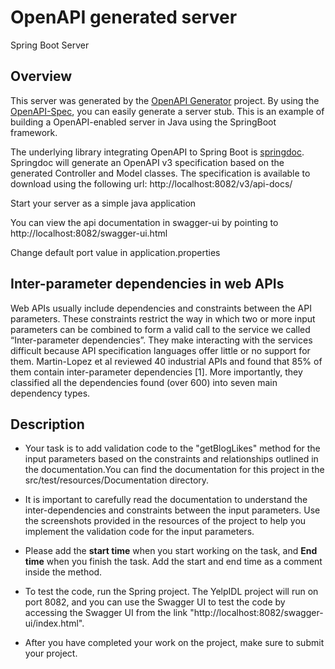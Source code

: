 # OpenAPI generated server

Spring Boot Server

## Overview
This server was generated by the [OpenAPI Generator](https://openapi-generator.tech) project.
By using the [OpenAPI-Spec](https://openapis.org), you can easily generate a server stub.
This is an example of building a OpenAPI-enabled server in Java using the SpringBoot framework.


The underlying library integrating OpenAPI to Spring Boot is [springdoc](https://springdoc.org).
Springdoc will generate an OpenAPI v3 specification based on the generated Controller and Model classes.
The specification is available to download using the following url:
http://localhost:8082/v3/api-docs/

Start your server as a simple java application

You can view the api documentation in swagger-ui by pointing to
http://localhost:8082/swagger-ui.html

Change default port value in application.properties


## Inter-parameter dependencies in web APIs
Web APIs usually include dependencies and constraints between the API parameters. These constraints restrict the way in which two or more input parameters can be combined to form a valid call to the service we called “Inter-parameter dependencies”. They make interacting with the services difficult because API specification languages offer little or no support for them. Martin-Lopez et al reviewed 40 industrial APIs and found that 85% of them contain inter-parameter dependencies [1]. More importantly, they classified all the dependencies found (over 600) into seven main dependency types.


## Description

- Your task is to add validation code to the "getBlogLikes" method for the input parameters based on the constraints and relationships outlined in the documentation.You can find the documentation for this project in the src/test/resources/Documentation directory.


- It is important to carefully read the documentation to understand the inter-dependencies and constraints between the input parameters. Use the screenshots provided in the resources of the project to help you implement the validation code for the input parameters.


- Please add the **start time** when you start working on the task, and **End time** when you finish the task. Add the start and end time as a comment inside the method.


- To test the code, run the Spring project. The YelpIDL project will run on port 8082, and you can use the Swagger UI to test the code by accessing the Swagger UI from the link "http://localhost:8082/swagger-ui/index.html".


- After you have completed your work on the project, make sure to submit your project.
